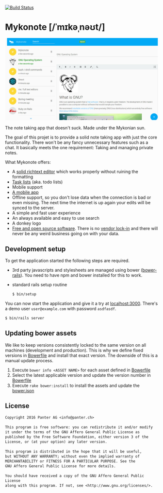 [![Build Status](https://travis-ci.org/panter/mykonote.svg?branch=master)](https://travis-ci.org/panter/mykonote)

# Mykonote [/ˈmɪkəˌnəʊt/]

![main screen](screenshot.jpg)

The note taking app that doesn't suck. Made under the Mykonian sun.

The goal of this projet is to provide a solid note taking app with just the
core functionality. There won't be any fancy unnecessary features such as a
chat. It basically meets the one requirement: Taking and managing private notes.

What Mykonote offers:

* A [solid richtext editor](http://quilljs.com/) which works properly without
  ruining the formatting
* [Task lists](https://github.com/koffeinfrei/quill-task-list) (aka. todo
  lists)
* Mobile support
* [A mobile app](https://github.com/panter/mykonote-app)
* Offline support, so you don't lose data when the connection is bad or even
  missing. The next time the internet is up again your edits will be synced to
  the server.
* A simple and fast user experience
* An always available and easy to use search
* A donkey logo
* [Free and open source software](https://www.gnu.org/philosophy/free-sw.html).
  There is no [vendor lock-in](https://en.wikipedia.org/wiki/Vendor_lock-in)
  and there will never be any weird business going on with your data.


## Development setup

To get the application started the following steps are required.

* 3rd party javascripts and stylesheets are managed using bower
  ([bower-rails](https://github.com/rharriso/bower-rails)). You need to have
  npm and bower installed for this to work.

* standard rails setup routine

  ```bash
  $ bin/setup
  ```

You can now start the application and give it a try at
[localhost:3000](http://localhost:3000).
There's a demo user `user@example.com` with password `asdfasdf`.

  ```bash
  $ bin/rails server
  ```


## Updating bower assets

We like to keep versions consistently locked to the same version on all
machines (development and production). This is why we define fixed versions in
[Bowerfile](Bowerfile) and install that exact version. The downside of this is
a manual update process.

1. Execute `bower info <ASSET NAME>` for each asset defined in
   [Bowerfile](Bowerfile)
1. Select the latest applicable version and update the version number in
   [Bowerfile](Bowerfile)
1. Execute `rake bower:install` to install the assets and update the
   [bower.json](vendor/assets/bower.json)


## License

    Copyright 2016 Panter AG <info@panter.ch>

    This program is free software: you can redistribute it and/or modify
    it under the terms of the GNU Affero General Public License as
    published by the Free Software Foundation, either version 3 of the
    License, or (at your option) any later version.

    This program is distributed in the hope that it will be useful,
    but WITHOUT ANY WARRANTY; without even the implied warranty of
    MERCHANTABILITY or FITNESS FOR A PARTICULAR PURPOSE. See the
    GNU Affero General Public License for more details.

    You should have received a copy of the GNU Affero General Public License
    along with this program. If not, see <http://www.gnu.org/licenses/>.
